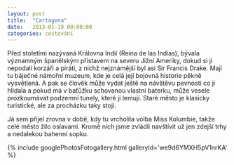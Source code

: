 ```yaml
---
layout: post
title:  "Cartagena"
date:   2013-01-19 00:00:00
categories: cestování
---
```


Před stoletími nazývaná Královna Indií (Reina de las Indias), bývala významným španělským přístavem na severu Jižní Ameriky, dokud si ji nepodali korzáři a piráti, z nichž nejznámější byl asi Sir Francis Drake. Mají tu báječné námořní muzeum, kde je celá její bojovná historie pěkně vysvětlená. A pak se člověk může vydat ještě na návštěvu pevnosti co ji hlídala a pokud má v baťůžku schovanou vlastní baterku, může vesele prozkoumávat podzemní tunely, které ji lemují. Staré město je klasicky turistické, ale za procházku taky stojí.

Já sem přijel zrovna v době, kdy tu vrcholila volba Miss Kolumbie, takže celé město žilo oslavami. Kromě nich jsme zvládli navštívit už jen zdejší trhy a nedalekou bahenní sopku.

{% include googlePhotosFotogallery.html galleryId='we9d6YMXH5pV1nrKA' %}
